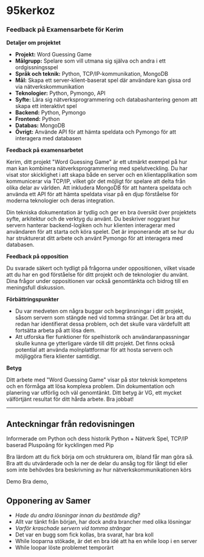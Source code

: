 # 95kerkoz
### Feedback på Examensarbete för Kerim 

**Detaljer om projektet**

- **Projekt:** Word Guessing Game
- **Målgrupp:** Spelare som vill utmana sig själva och andra i ett ordgissningsspel 
- **Språk och teknik:** Python, TCP/IP-kommunikation, MongoDB
- **Mål:** Skapa ett server-klient-baserat spel där användare kan gissa ord via nätverkskommunikation
- **Teknologier:** Python, Pymongo, API 
- **Syfte:** Lära sig nätverksprogrammering och databashantering genom att skapa ett interaktivt spel 
- **Backend:** Python, Pymongo 
- **Frontend:** Python 
- **Databas:** MongoDB 
- **Övrigt:** Använde API för att hämta speldata och Pymongo för att interagera med databasen 

**Feedback på examensarbetet**

Kerim, ditt projekt "Word Guessing Game" är ett utmärkt exempel på hur man kan kombinera nätverksprogrammering med spelutveckling. Du har visat stor skicklighet i att skapa både en server och en klientapplikation som kommunicerar via TCP/IP, vilket gör det möjligt för spelare att delta från olika delar av världen. Att inkludera MongoDB för att hantera speldata och använda ett API för att hämta speldata visar på en djup förståelse för moderna teknologier och deras integration.

Din tekniska dokumentation är tydlig och ger en bra översikt över projektets syfte, arkitektur och de verktyg du använt. Du beskriver noggrant hur servern hanterar backend-logiken och hur klienten interagerar med användaren för att starta och köra spelet. Det är imponerande att se hur du har strukturerat ditt arbete och använt Pymongo för att interagera med databasen.

**Feedback på opposition**

Du svarade säkert och tydligt på frågorna under oppositionen, vilket visade att du har en god förståelse för ditt projekt och de teknologier du använt. Dina frågor under oppositionen var också genomtänkta och bidrog till en meningsfull diskussion.

**Förbättringspunkter**

- Du var medveten om några buggar och begränsningar i ditt projekt, såsom servern som stängde ned vid tomma strängar. Det är bra att du redan har identifierat dessa problem, och det skulle vara värdefullt att fortsätta arbeta på att lösa dem.
- Att utforska fler funktioner för spelhistorik och användaranpassningar skulle kunna ge ytterligare värde till ditt projekt. Det finns också potential att använda molnplattformar för att hosta servern och möjliggöra flera klienter samtidigt.

**Betyg**

Ditt arbete med "Word Guessing Game" visar på stor teknisk kompetens och en förmåga att lösa komplexa problem. Din dokumentation och planering var utförlig och väl genomtänkt. Ditt betyg är VG, ett mycket välförtjänt resultat för ditt hårda arbete. Bra jobbat!

---

## Anteckningar från redovisningen

Informerade om Python och dess historik
Python + Nätverk
Spel, 
TCP/IP baserad
Pluspoäng för kycklingen med Pip

Bra lärdom att du fick börja om och strukturera om, ibland får man göra så.
Bra att du utvärderade och la ner de delar du ansåg tog för långt tid eller som inte behövdes
bra beskrivning av hur nätverkskommunikationen körs

Demo
Bra demo, 

## Opponering av Samer

- *Hade du andra lösningar innan du bestämde dig?*
- Allt var tänkt från början, har dock andra brancher med olika lösningar
- *Varför kraschade servern vid tomma strängar*
- Det var en bugg som fick kollas, bra svarat, har bra koll
- While looparna stökade, är det en bra idé att ha en while loop i en server
- While loopar löste problemet temporärt
